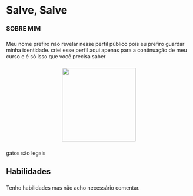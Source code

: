 <h1 align="left">Salve, Salve</h1>

###

<h3 align="left">SOBRE MIM</h3>

###

<p align="left">Meu nome prefiro não revelar nesse perfil público pois eu prefiro guardar minha identidade. criei esse perfil aqui apenas para a continuação de meu curso e é só isso que você precisa saber</p>

###

<div align="center">
  <img height="200" src="https://media.tenor.com/zqzxOu6FZk0AAAAM/hey-cat.gif"  />
</div>

###

<p align="left">gatos são legais</p>

###

<h2 align="left">Habilidades</h2>

###

<p align="left">Tenho habilidades mas não acho necessário comentar.</p>

###
